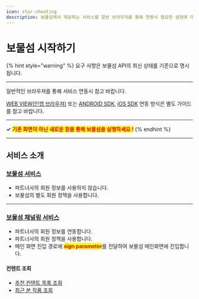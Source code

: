 ```yaml
---
icon: star-shooting
description: 보물섬에서 제공하는 서비스를 일반 브라우저를 통해 연동시 필요한 설정에 대해 알아 보세요.
---
```


# 보물섬 시작하기

{% hint style="warning" %}
요구 사항은 보물섬 API의 최신 상태를 기준으로 명시됩니다.

***

일반적인 브라우져를 통해 서비스 연동시 참고 바랍니다.

[WEB VIEW(인앱 브라우져)](../web-view/start/) 또는 [ANDROID SDK](broken-reference), [iOS SDK](broken-reference) 연동 방식은 별도 가이드를 참고 바랍니다.

***

**✓**  <mark style="color:red;">**기존 화면이 아닌 새로운 창을 통해 보물섬을 실행하세요 !**</mark>
{% endhint %}

***

## 서비스 소개

### [보물섬 서비스](standard.md)

* 파트너사의 회원 정보를 사용하지 않습니다.
* 보물섬의 별도 회원 정책을 사용합니다.

***

### [보물섬 채널링 서비스](channeling/)

* 파트너사의 회원 정보를 연동합니다.
* 파트너사의 회원 정책을 사용합니다.
* 메인 화면 진입 경로에 <mark style="color:red;">**sign parameter**</mark>를 전달하여 보물섬 메인화면에 진입합니다.

#### 컨텐트 조회

* &#x20;[추천 컨텐트 목록 조회](channeling/recommendation.md)
* [최근 본 작품 조회](channeling/recently.md)
